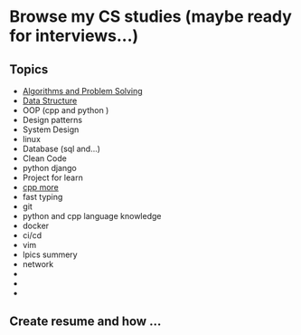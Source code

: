 # Browse my CS studies (maybe ready for interviews...)

## Topics

- [Algorithms and Problem Solving](./Algorithms/README.md)
- [Data Structure](https://github.com/mo1ein/cs-studies/blob/main/Data%20Sturcture/README.md)
- OOP (cpp and python )
- Design patterns
- System Design
- linux
- Database (sql and...)
- Clean Code
- python django
- Project for learn
- [cpp more]()
- fast typing
- git
- python and cpp language knowledge
- docker
- ci/cd
- vim
- lpics summery
- network
-
-
-
## Create resume and how ...
